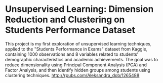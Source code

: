 # Unsupervised Learning: Dimension Reduction and Clustering on Students Performance Dataset
This project is my first exploration of unsupervised learning techniques, applied to the "Students Performance in Exams" dataset from Kaggle, containing 1000 observations and 8 variables related to students' demographic characteristics and academic achievements. The goal was to reduce dimensionality using Principal Component Analysis (PCA) and Factor Analysis, and then identify hidden groups among students using clustering techniques.
http://rpubs.com/Aleksandra_dob/1265488
